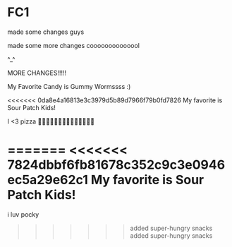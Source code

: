 # FC1
made some changes guys

made some more changes coooooooooooool 

^_^ 



MORE CHANGES!!!!!

My Favorite Candy is Gummy Wormssss :)

<<<<<<< 0da8e4a16813e3c3979d5b89d7966f79b0fd7826
My favorite is Sour Patch Kids!

I <3 pizza 🍕🍕🍕🍕🍕🍕🍕🍕🍕🍕🍕🍕🍕🍕

=======
<<<<<<< 7824dbbf6fb81678c352c9c3e0946ec5a29e62c1
My favorite is Sour Patch Kids!
=======
i luv pocky
>>>>>>> added super-hungry snacks
>>>>>>> added super-hungry snacks
